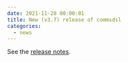 ```yaml
---
date: 2021-11-28 00:00:01 
title: New (v3.7) release of commsdsl
categories:
  - news
---
```

See the [release notes](https://github.com/commschamp/commsdsl/releases/tag/v3.7).
